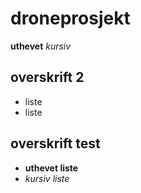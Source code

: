 # droneprosjekt
**uthevet**
*kursiv*

## overskrift 2
- liste
- liste

## overskrift test
- **uthevet liste**
- *kursiv liste*